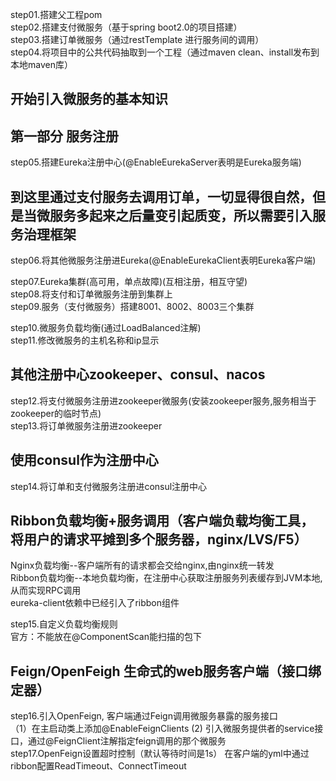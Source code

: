 step01.搭建父工程pom  
step02.搭建支付微服务（基于spring boot2.0的项目搭建）  
step03.搭建订单微服务（通过restTemplate 进行服务间的调用）   
step04.将项目中的公共代码抽取到一个工程（通过maven clean、install发布到本地maven库）  


## 开始引入微服务的基本知识
## 第一部分 服务注册
step05.搭建Eureka注册中心(@EnableEurekaServer表明是Eureka服务端)  
## 到这里通过支付服务去调用订单，一切显得很自然，但是当微服务多起来之后量变引起质变，所以需要引入服务治理框架 
step06.将其他微服务注册进Eureka(@EnableEurekaClient表明Eureka客户端)  

step07.Eureka集群(高可用，单点故障)(互相注册，相互守望)  
step08.将支付和订单微服务注册到集群上  
step09.服务（支付微服务）搭建8001、8002、8003三个集群  

step10.微服务负载均衡(通过LoadBalanced注解)  
step11.修改微服务的主机名称和ip显示  

## 其他注册中心zookeeper、consul、nacos
step12.将支付微服务注册进zookeeper微服务(安装zookeeper服务,服务相当于zookeeper的临时节点)  
step13.将订单微服务注册进zookeeper  

## 使用consul作为注册中心
step14.将订单和支付微服务注册进consul注册中心

## Ribbon负载均衡+服务调用（客户端负载均衡工具，将用户的请求平摊到多个服务器，nginx/LVS/F5）
  Nginx负载均衡--客户端所有的请求都会交给nginx,由nginx统一转发  
  Ribbon负载均衡--本地负载均衡，在注册中心获取注册服务列表缓存到JVM本地,从而实现RPC调用  
  eureka-client依赖中已经引入了ribbon组件
  
step15.自定义负载均衡规则  
  官方：不能放在@ComponentScan能扫描的包下  
## Feign/OpenFeigh 生命式的web服务客户端（接口绑定器）
step16.引入OpenFeign, 客户端通过Feign调用微服务暴露的服务接口  
   （1）在主启动类上添加@EnableFeignClients
    (2) 引入微服务提供者的service接口，通过@FeignClient注解指定feign调用的那个微服务     
step17.OpenFeign设置超时控制（默认等待时间是1s） 
    在客户端的yml中通过ribbon配置ReadTimeout、ConnectTimeout

  


